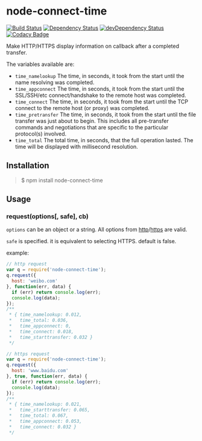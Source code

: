# node-connect-time

[![Build Status](https://travis-ci.org/zyvas/node-connect-time.svg?branch=develop)](https://travis-ci.org/zyvas/node-connect-time)
[![Dependency Status](https://david-dm.org/zyvas/node-connect-time.svg)](https://david-dm.org/zyvas/node-connect-time)
[![devDependency Status](https://david-dm.org/zyvas/node-connect-time/dev-status.svg?style=flat-square)](https://david-dm.org/zyvas/node-connect-time#info=devDependencies)
[![Codacy Badge](https://api.codacy.com/project/badge/grade/38c84326ca9c44df89a9c9e1cbe44bd2)](https://www.codacy.com/app/i_4/node-connect-time)

Make HTTP/HTTPS display information on callback after a completed transfer.

The variables available are:

* `time_namelookup` The time, in seconds, it took from the start until the name resolving was completed.
* `time_appconnect` The time, in seconds, it took from the start until the SSL/SSH/etc connect/handshake to the remote host was completed.
* `time_connect` The time, in seconds, it took from the start until the TCP connect to the remote host (or proxy) was completed.
* `time_pretransfer` The time, in seconds, it took from the start until the file transfer was just about to begin. This includes all pre-transfer commands and negotiations that are specific to the particular protocol(s) involved.
* `time_total` The total time, in seconds, that the full operation lasted. The time will be displayed with millisecond resolution.

## Installation

> $ npm install node-connect-time

## Usage

### request(options[, safe], cb)

`options` can be an object or a string. All options from [http](https://nodejs.org/dist/latest-v5.x/docs/api/http.html#http_http_request_options_callback)/[https](https://nodejs.org/dist/latest-v5.x/docs/api/https.html#https_https_request_options_callback) are valid.

`safe` is specified. it is equivalent to selecting HTTPS. default is false.

example:

```javascript
// http request
var q = require('node-connect-time');
q.request({
  host: 'weibo.com'
}, function(err, data) {
  if (err) return console.log(err);
  console.log(data);
});
/**
 * { time_namelookup: 0.012,
 *   time_total: 0.036,
 *   time_appconnect: 0,
 *   time_connect: 0.018,
 *   time_starttransfer: 0.032 }
 */

// https request
var q = require('node-connect-time');
q.request({
  host: 'www.baidu.com'
}, true, function(err, data) {
  if (err) return console.log(err);
  console.log(data);
});
/**
 * { time_namelookup: 0.021,
 *   time_starttransfer: 0.065,
 *   time_total: 0.067,
 *   time_appconnect: 0.053,
 *   time_connect: 0.032 }
 */
```

